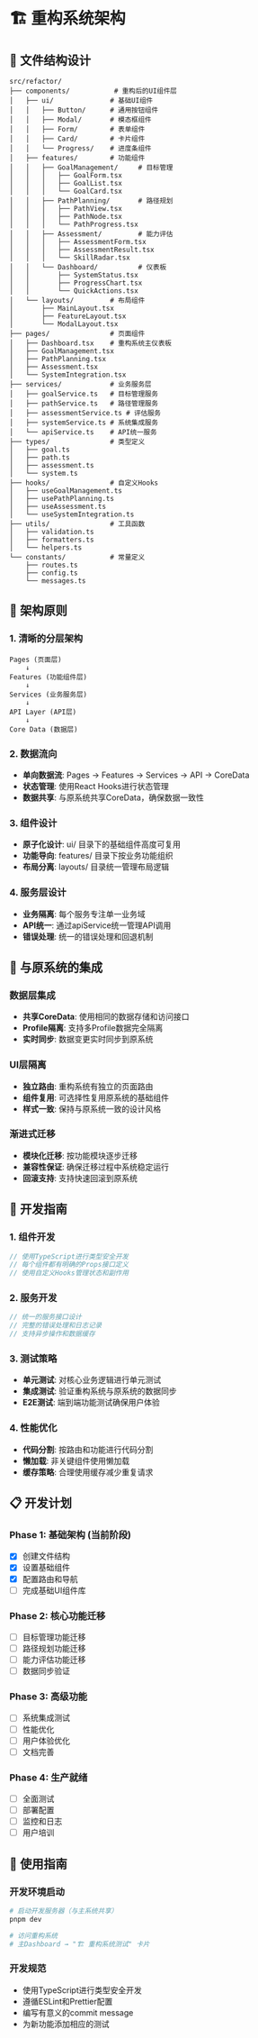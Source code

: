 # 🏗️ 重构系统架构

## 📁 文件结构设计

```
src/refactor/
├── components/           # 重构后的UI组件层
│   ├── ui/              # 基础UI组件
│   │   ├── Button/      # 通用按钮组件
│   │   ├── Modal/       # 模态框组件
│   │   ├── Form/        # 表单组件
│   │   ├── Card/        # 卡片组件
│   │   └── Progress/    # 进度条组件
│   ├── features/        # 功能组件
│   │   ├── GoalManagement/     # 目标管理
│   │   │   ├── GoalForm.tsx
│   │   │   ├── GoalList.tsx
│   │   │   └── GoalCard.tsx
│   │   ├── PathPlanning/       # 路径规划
│   │   │   ├── PathView.tsx
│   │   │   ├── PathNode.tsx
│   │   │   └── PathProgress.tsx
│   │   ├── Assessment/         # 能力评估
│   │   │   ├── AssessmentForm.tsx
│   │   │   ├── AssessmentResult.tsx
│   │   │   └── SkillRadar.tsx
│   │   └── Dashboard/          # 仪表板
│   │       ├── SystemStatus.tsx
│   │       ├── ProgressChart.tsx
│   │       └── QuickActions.tsx
│   └── layouts/         # 布局组件
│       ├── MainLayout.tsx
│       ├── FeatureLayout.tsx
│       └── ModalLayout.tsx
├── pages/               # 页面组件
│   ├── Dashboard.tsx    # 重构系统主仪表板
│   ├── GoalManagement.tsx
│   ├── PathPlanning.tsx
│   ├── Assessment.tsx
│   └── SystemIntegration.tsx
├── services/            # 业务服务层
│   ├── goalService.ts   # 目标管理服务
│   ├── pathService.ts   # 路径管理服务
│   ├── assessmentService.ts # 评估服务
│   ├── systemService.ts # 系统集成服务
│   └── apiService.ts    # API统一服务
├── types/               # 类型定义
│   ├── goal.ts
│   ├── path.ts
│   ├── assessment.ts
│   └── system.ts
├── hooks/               # 自定义Hooks
│   ├── useGoalManagement.ts
│   ├── usePathPlanning.ts
│   ├── useAssessment.ts
│   └── useSystemIntegration.ts
├── utils/               # 工具函数
│   ├── validation.ts
│   ├── formatters.ts
│   └── helpers.ts
└── constants/           # 常量定义
    ├── routes.ts
    ├── config.ts
    └── messages.ts
```

## 🎯 架构原则

### 1. 清晰的分层架构
```
Pages (页面层) 
    ↓
Features (功能组件层)
    ↓  
Services (业务服务层)
    ↓
API Layer (API层)
    ↓
Core Data (数据层)
```

### 2. 数据流向
- **单向数据流**: Pages → Features → Services → API → CoreData
- **状态管理**: 使用React Hooks进行状态管理
- **数据共享**: 与原系统共享CoreData，确保数据一致性

### 3. 组件设计
- **原子化设计**: ui/ 目录下的基础组件高度可复用
- **功能导向**: features/ 目录下按业务功能组织
- **布局分离**: layouts/ 目录统一管理布局逻辑

### 4. 服务层设计
- **业务隔离**: 每个服务专注单一业务域
- **API统一**: 通过apiService统一管理API调用
- **错误处理**: 统一的错误处理和回退机制

## 🔗 与原系统的集成

### 数据层集成
- **共享CoreData**: 使用相同的数据存储和访问接口
- **Profile隔离**: 支持多Profile数据完全隔离
- **实时同步**: 数据变更实时同步到原系统

### UI层隔离
- **独立路由**: 重构系统有独立的页面路由
- **组件复用**: 可选择性复用原系统的基础组件
- **样式一致**: 保持与原系统一致的设计风格

### 渐进式迁移
- **模块化迁移**: 按功能模块逐步迁移
- **兼容性保证**: 确保迁移过程中系统稳定运行
- **回滚支持**: 支持快速回滚到原系统

## 🚀 开发指南

### 1. 组件开发
```typescript
// 使用TypeScript进行类型安全开发
// 每个组件都有明确的Props接口定义
// 使用自定义Hooks管理状态和副作用
```

### 2. 服务开发
```typescript
// 统一的服务接口设计
// 完整的错误处理和日志记录
// 支持异步操作和数据缓存
```

### 3. 测试策略
- **单元测试**: 对核心业务逻辑进行单元测试
- **集成测试**: 验证重构系统与原系统的数据同步
- **E2E测试**: 端到端功能测试确保用户体验

### 4. 性能优化
- **代码分割**: 按路由和功能进行代码分割
- **懒加载**: 非关键组件使用懒加载
- **缓存策略**: 合理使用缓存减少重复请求

## 📋 开发计划

### Phase 1: 基础架构 (当前阶段)
- [x] 创建文件结构
- [x] 设置基础组件
- [x] 配置路由和导航
- [ ] 完成基础UI组件库

### Phase 2: 核心功能迁移
- [ ] 目标管理功能迁移
- [ ] 路径规划功能迁移  
- [ ] 能力评估功能迁移
- [ ] 数据同步验证

### Phase 3: 高级功能
- [ ] 系统集成测试
- [ ] 性能优化
- [ ] 用户体验优化
- [ ] 文档完善

### Phase 4: 生产就绪
- [ ] 全面测试
- [ ] 部署配置
- [ ] 监控和日志
- [ ] 用户培训

## 🔧 使用指南

### 开发环境启动
```bash
# 启动开发服务器（与主系统共享）
pnpm dev

# 访问重构系统
# 主Dashboard → "🏗️ 重构系统测试" 卡片
```

### 开发规范
- 使用TypeScript进行类型安全开发
- 遵循ESLint和Prettier配置
- 编写有意义的commit message
- 为新功能添加相应的测试 
